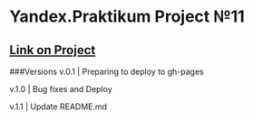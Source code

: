 # Yandex.Praktikum Project №11
## [Link on Project](https://4mnesiac.github.io/Yandex.Praktikum_11)
###Versions
v.0.1 | Preparing to deploy to gh-pages 


v.1.0 | Bug fixes and Deploy

v.1.1 | Update README.md

